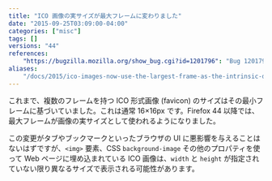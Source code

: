 ```yaml
---
title: "ICO 画像の実サイズが最大フレームに変わりました"
date: "2015-09-25T03:09:00-04:00"
categories: ["misc"]
tags: []
versions: "44"
references:
    "https://bugzilla.mozilla.org/show_bug.cgi?id=1201796": "Bug 1201796 - Add downscale-during-decode support for the ICO decoder"
aliases:
    "/docs/2015/ico-images-now-use-the-largest-frame-as-the-intrinsic-dimention/"
---
```

これまで、複数のフレームを持つ ICO 形式画像 (favicon) のサイズはその最小フレームに基づいていました。これは通常 16×16px です。Firefox 44 以降では、最大フレームが画像の実サイズとして使われるようになりました。

この変更がタブやブックマークといったブラウザの UI に悪影響を与えることはないはずですが、`<img>` 要素、CSS `background-image` その他のプロパティを使って Web ページに埋め込まれている ICO 画像は、`width` と `height` が指定されていない限り異なるサイズで表示される可能性があります。
